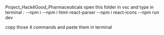 Project_Hack4Good_Pharmaceuticals open this folder in vsc and type in terminal :
--npm i
--npm i html-react-parser
--npm i react-icons
--npm run dev


copy those 4 commands and paste them in terminal
